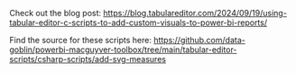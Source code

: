 Check out the blog post:
https://blog.tabulareditor.com/2024/09/19/using-tabular-editor-c-scripts-to-add-custom-visuals-to-power-bi-reports/

Find the source for these scripts here: 
https://github.com/data-goblin/powerbi-macguyver-toolbox/tree/main/tabular-editor-scripts/csharp-scripts/add-svg-measures

